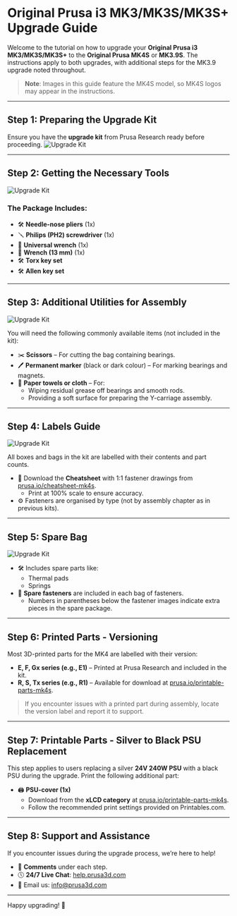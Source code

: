 # Original Prusa i3 MK3/MK3S/MK3S+ Upgrade Guide

Welcome to the tutorial on how to upgrade your **Original Prusa i3 MK3/MK3S/MK3S+** to the **Original Prusa MK4S** or **MK3.9S**. The instructions apply to both upgrades, with additional steps for the MK3.9 upgrade noted throughout.

> **Note**: Images in this guide feature the MK4S model, so MK4S logos may appear in the instructions.

---

## **Step 1: Preparing the Upgrade Kit**
Ensure you have the **upgrade kit** from Prusa Research ready before proceeding.
![Upgrade Kit](https://media.printables.com/media/prints/57217/images/567879_64d27817-fbdf-4dd8-b69b-57ef2669cf33/mk3s_iso.png)

---

## **Step 2: Getting the Necessary Tools**
![Upgrade Kit](https://media.printables.com/media/prints/57217/images/567879_64d27817-fbdf-4dd8-b69b-57ef2669cf33/mk3s_iso.png)

### The Package Includes:
- 🛠 **Needle-nose pliers** (1x)
- 🪛 **Philips (PH2) screwdriver** (1x)
- 🔧 **Universal wrench** (1x)
- 🔧 **Wrench (13 mm)** (1x)
- 🛠 **Torx key set**
- 🛠 **Allen key set**

---

## **Step 3: Additional Utilities for Assembly**
![Upgrade Kit](https://media.printables.com/media/prints/57217/images/567879_64d27817-fbdf-4dd8-b69b-57ef2669cf33/mk3s_iso.png)

You will need the following commonly available items (not included in the kit):
- ✂️ **Scissors** – For cutting the bag containing bearings.
- 🖊 **Permanent marker** (black or dark colour) – For marking bearings and magnets.
- 🧻 **Paper towels or cloth** – For:
  - Wiping residual grease off bearings and smooth rods.
  - Providing a soft surface for preparing the Y-carriage assembly.

---

## **Step 4: Labels Guide**
![Upgrade Kit]([https://example.com/upgrade-kit.jpg](https://cdn.help.prusa3d.com/wp-content/uploads/2024/08/488b1fe323da5f6c4276db8f95c7fe6e.jpg))

All boxes and bags in the kit are labelled with their contents and part counts.

- 📄 Download the **Cheatsheet** with 1:1 fastener drawings from [prusa.io/cheatsheet-mk4s](https://prusa.io/cheatsheet-mk4s). 
  - Print at 100% scale to ensure accuracy.
- ⚙️ Fasteners are organised by type (not by assembly chapter as in previous kits).

---

## **Step 5: Spare Bag**
![Upgrade Kit]([https://example.com/upgrade-kit.jpg](https://cdn.help.prusa3d.com/wp-content/uploads/2024/08/488b1fe323da5f6c4276db8f95c7fe6e.jpg))
- 🛠 Includes spare parts like:
  - Thermal pads
  - Springs
- 🔩 **Spare fasteners** are included in each bag of fasteners.
  - Numbers in parentheses below the fastener images indicate extra pieces in the spare package.

---

## **Step 6: Printed Parts - Versioning**
Most 3D-printed parts for the MK4 are labelled with their version:

- **E, F, Gx series (e.g., E1)** – Printed at Prusa Research and included in the kit.
- **R, S, Tx series (e.g., R1)** – Available for download at [prusa.io/printable-parts-mk4s](https://prusa.io/printable-parts-mk4s).

> If you encounter issues with a printed part during assembly, locate the version label and report it to support.

---

## **Step 7: Printable Parts - Silver to Black PSU Replacement**
This step applies to users replacing a silver **24V 240W PSU** with a black PSU during the upgrade. Print the following additional part:

- 🖨 **PSU-cover (1x)**
  - Download from the **xLCD category** at [prusa.io/printable-parts-mk4s](https://prusa.io/printable-parts-mk4s).
  - Follow the recommended print settings provided on Printables.com.

---

## **Step 8: Support and Assistance**
If you encounter issues during the upgrade process, we’re here to help!

- 💬 **Comments** under each step.
- 🕔 **24/7 Live Chat**: [help.prusa3d.com](https://help.prusa3d.com)
- 📧 Email us: [info@prusa3d.com](mailto:info@prusa3d.com)

---

Happy upgrading! 🚀
